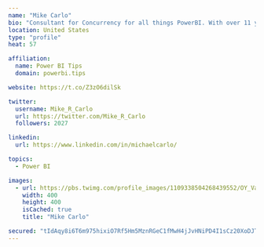```yaml
---
name: "Mike Carlo"
bio: "Consultant for Concurrency for all things PowerBI. With over 11 years of data experience I'm making waves by deploying PowerBI into local Milwaukee Companies."
location: United States
type: "profile"
heat: 57

affiliation:
  name: Power BI Tips
  domain: powerbi.tips

website: https://t.co/Z3zO6dilSk

twitter:
  username: Mike_R_Carlo
  url: https://twitter.com/Mike_R_Carlo
  followers: 2027

linkedin:
  url: https://www.linkedin.com/in/michaelcarlo/

topics:
  - Power BI

images:
  - url: https://pbs.twimg.com/profile_images/1109338504268439552/OY_Va867_400x400.jpg
    width: 400
    height: 400
    isCached: true
    title: "Mike Carlo"

secured: "tIdAqy8i6T6m975hixiO7Rf5Hm5MznRGeC1fMwH4jJvHNiPD4I1sCz20XoDJTMZ2IjSrWB9FPgi4JmMY+qMGEb7PJBEbvq4jmJqT9KCv+zpHReCRUzc7ketXEFP0L9CT51bHkD7DqxmaLG89wGOaUaM2Bqa080erT906kyY2lax3GBAzMXrm7a16qAc6Hr23va1jsCD0Z0f+A1rWC7l3tJM8sQB4wiB8u9SMHXCuLI3ZjwAvT2/QXYRgUrZCnMuC4teCqHaKdr9ySPI61Ct7wdRh+HmnnSG5kV9KJEZ/6TkyP/X5DmJvC+gEg/8Im6Q1pDJKaEXoOdyoAlyJZx4zbd+v+ZyOPuyv4xR2bCHWZgfGtzcNW5syObOkLOf90ffkhYhvTvNVtP/WehyaSifHB9OGJzYep7LU9FBHk9mvrzk=;5t50y9mmz70OnHuzA2WJNw=="
---
```


